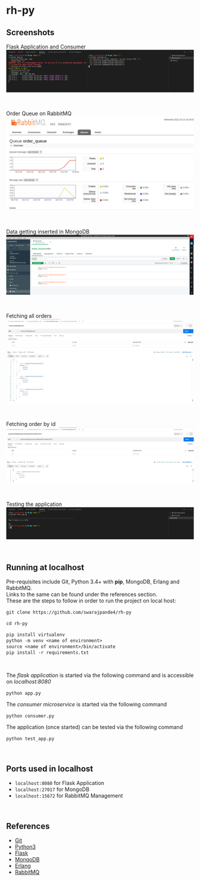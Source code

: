 # rh-py

## Screenshots

Flask Application and Consumer
![Application and Consumer](https://github.com/swarajpande4/rh-py/blob/main/images/app-consume.png?raw=true)

<br>

Order Queue on RabbitMQ
![Order Queue](https://github.com/swarajpande4/rh-py/blob/main/images/order_queue.png?raw=true)

<br>

Data getting inserted in MongoDB
![MongoDB](https://github.com/swarajpande4/rh-py/blob/main/images/mongodb.png?raw=true)

<br>

Fetching all orders 
![All Orders](https://github.com/swarajpande4/rh-py/blob/main/images/getorders.png?raw=true)

<br>

Fetching order by id
![Fetch Order by id](https://github.com/swarajpande4/rh-py/blob/main/images/getorder-id.png?raw=true)

<br>

Testing the application
![Testing](https://github.com/swarajpande4/rh-py/blob/main/images/unittest.png?raw=true)

<br>

## Running at localhost

Pre-requisites include Git, Python 3.4+ with **pip**, MongoDB, Erlang and RabbitMQ.
<br>
Links to the same can be found under the references section.
<br>
These are the steps to follow in order to run the project on local host: 
<br>
```
git clone https://github.com/swarajpande4/rh-py
```

```
cd rh-py
```

```
pip install virtualenv
python -m venv <name of environment>
source <name of environment>/bin/activate
pip install -r requirements.txt
```

<br>

The *flask application* is started via the following command and is accessible on *localhost:8080*
```
python app.py
```

The *consumer microservice* is started via the following command 
```
python consumer.py
```

The application (once started) can be tested via the following command 

```
python test_app.py
```

<br>

## Ports used in localhost 
- `localhost:8080` for Flask Application 
- `localhost:27017` for MongoDB 
- `localhost:15672` for RabbitMQ Management

<br>

## References 
- [Git](https://git-scm.com/)
- [Python3](https://www.python.org/)
- [Flask](https://flask.palletsprojects.com/en/2.2.x/)
- [MongoDB](https://www.mongodb.com/)
- [Erlang](https://www.erlang.org/)
- [RabbitMQ](https://www.rabbitmq.com/)